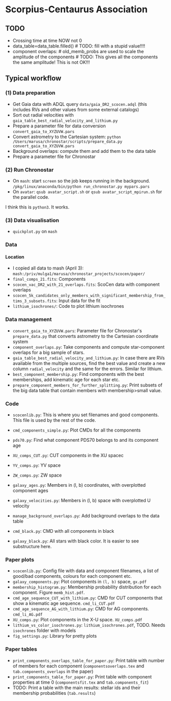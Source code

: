 # Scorpius-Centaurus Association


## TODO
- Crossing time at time NOW not 0
- data_table=data_table.filled() # TODO: fill with a stupid value!!!!
- component overlaps: # old_memb_probs are used to scale the amplitude of the components # TODO: This gives all the components the same amplitude! This is not OK!!!


## Typical workflow
### (1) Data preparation
- Get Gaia data with ADQL query `data/gaia_DR2_scocen.adql` (this includes RVs and other values from some external catalogs)
- Sort out radial velocities with `gaia_table_best_radial_velocity_and_lithium.py`
- Prepare a parameter file for data conversion `convert_gaia_to_XYZUVW.pars`
- Convert astrometry to the Cartesian system: `python /Users/marusa/chronostar/scripts/prepare_data.py convert_gaia_to_XYZUVW.pars`
- Background overlaps: compute them and add them to the data table
- Prepare a parameter file for Chronostar

### (2) Run Chronostar
- On `mash`: start `screen` so the job keeps running in the background.
`/pkg/linux/anaconda/bin/python run_chronostar.py mypars.pars`
- On `avatar`: `qsub avatar_script.sh` or `qsub avatar_script_mpirun.sh` for the parallel code.


I think this is `python3`. It works.

### (3) Data visualisation
- `quickplot.py` on `mash`



### Data
#### Location
- I copied all data to mash (April 3): `mash:/priv/mulga1/marusa/chronostar_projects/scocen/paper/`
- `final_comps_21.fits`: Components
- `scocen_vac_DR2_with_21_overlaps.fits`: ScoCen data with component overlaps
- `scocen_5k_candidates_only_members_with_significant_membership_from_tims_3_subsets.fits`: Input data for the fit
- `lithium_isochrones/`: Code to plot lithium isochrones

### Data management
- `convert_gaia_to_XYZUVW.pars`: Parameter file for Chronostar's `prepare_data.py` that converts astrometry to the Cartesian coordinate system
- `component_overlaps.py`: Take components and compute star-component overlaps for a big sample of stars.
- `gaia_table_best_radial_velocity_and_lithium.py`: In case there are RVs available from the multiple sources, find the best value and create a new column `radial_velocity` and the same for the errors. Similar for lithium.
- `best_component_membership.py`: Find components with the best memberships, add kinematic age for each star etc.
- `prepare_component_members_for_further_splitting.py`: Print subsets of the big data table that contain members with membership>small value.

### Code
- `scocenlib.py`: This is where you set filenames and good components. This file is used by the rest of the code.
- `cmd_components_simple.py`: Plot CMDs for all the components
- `pds70.py`: Find what component PDS70 belongs to and its component age

- `XU_comps_CUT.py`: CUT components in the XU spacec
- `YV_comps.py`: YV space
- `ZW_comps.py`: ZW space
- `galaxy_ages.py`: Members in (l, b) coordinates, with overplotted component ages
- `galaxy_velocities.py`: Members in (l, b) space with overplotted U velocity
- `manage_background_overlaps.py`: Add background overlaps to the data table

- `cmd_black.py`: CMD with all components in black
- `galaxy_black.py`: All stars with black color. It is easier to see substructure here.


### Paper plots
- `scocenlib.py`: Config file with data and component filenames, a list of good/bad components, colours for each component etc.
- `galaxy_components.py`: Plot components in `(l, b)` space, `gx.pdf`
- `membership_histogram.py`: Membership probability distribution for each component. Figure `memb_hist.pdf`.
- `cmd_age_sequence_CUT_with_lithium.py`: CMD for CUT components that show a kinematic age sequence. `cmd_li_CUT.pdf`
- `cmd_age_sequence_AG_with_lithium.py`: CMD for AG components. `cmd_li_AG.pdf`
- `XU_comps.py`: Plot components in the X-U space. `XU_comps.pdf`
- `lithium_vs_color_isochrones.py`: `lithium_isochrones.pdf`, TODO. Needs `isochrones` folder with models
- `fig_settings.py`: Library for pretty plots

### Paper tables
- `print_components_overlaps_table_for_paper.py`: Print table with number of members for each component (`componentsoverlaps.tex` and `tab.components_overlaps` in the paper)
- `print_components_table_for_paper.py`: Print table with component properties at time 0 (`componentsfit.tex` and `tab.components_fit`)
- TODO: Print a table with the main results: stellar ids and their membership probabilities (`tab.results`)




